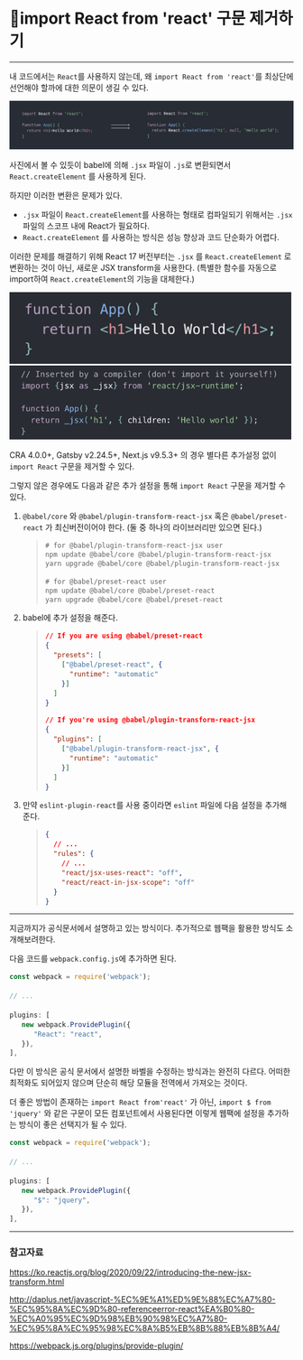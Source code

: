 # 🔮import React from 'react' 구문 제거하기

---

내 코드에서는 `React`를 사용하지 않는데, 왜 `import React from 'react'`를 최상단에 선언해야 할까에 대한 의문이 생길 수 있다. 

![omit_react](../assets/img/omit_react.jpeg)

사진에서 볼 수 있듯이 babel에 의해 `.jsx` 파일이 `.js`로 변환되면서 `React.createElement` 를 사용하게 된다.

하지만 이러한 변환은 문제가 있다.

- `.jsx` 파일이 `React.createElement`를 사용하는 형태로 컴파일되기 위해서는 `.jsx` 파일의 스코프 내에 React가 필요하다.
- `React.createElement` 를 사용하는 방식은 성능 향상과 코드 단순화가 어렵다.

이러한 문제를 해결하기 위해 React 17 버전부터는 `.jsx` 를 `React.createElement` 로 변환하는 것이 아닌, 새로운 JSX transform을 사용한다. (특별한 함수를 자동으로 import하여 `React.createElement`의 기능을 대체한다.)

<img src="../assets/img/before_react.png" alt="befre_react" style="width: 500px" />

<img src="../assets/img/after_react.png" alt="after_react" style="width: 500px" />

CRA 4.0.0+, Gatsby v2.24.5+, Next.js v9.5.3+ 의 경우 별다른 추가설정 없이 `import React` 구문을 제거할 수 있다.

그렇지 않은 경우에도 다음과 같은 추가 설정을 통해 `import React` 구문을 제거할 수 있다.

1. `@babel/core` 와 `@babel/plugin-transform-react-jsx` 혹은 `@babel/preset-react` 가 최신버전이어야 한다. (둘 중 하나의 라이브러리만 있으면 된다.)

   > ```shell
   > # for @babel/plugin-transform-react-jsx user
   > npm update @babel/core @babel/plugin-transform-react-jsx
   > yarn upgrade @babel/core @babel/plugin-transform-react-jsx
   > 
   > # for @babel/preset-react user
   > npm update @babel/core @babel/preset-react
   > yarn upgrade @babel/core @babel/preset-react
   > ```

2. babel에 추가 설정을 해준다.

   > ```json
   > // If you are using @babel/preset-react
   > {
   >   "presets": [
   >     ["@babel/preset-react", {
   >       "runtime": "automatic"
   >     }]
   >   ]
   > }
   > ```
   >
   > ```json
   > // If you're using @babel/plugin-transform-react-jsx
   > {
   >   "plugins": [
   >     ["@babel/plugin-transform-react-jsx", {
   >       "runtime": "automatic"
   >     }]
   >   ]
   > }
   > ```

3. 만약 `eslint-plugin-react`를 사용 중이라면 `eslint` 파일에 다음 설정을 추가해준다.

   > ```json
   > {
   >   // ...
   >   "rules": {
   >     // ...
   >     "react/jsx-uses-react": "off",
   >     "react/react-in-jsx-scope": "off"
   >   }
   > }
   > ```

---

지금까지가 공식문서에서 설명하고 있는 방식이다. 추가적으로 웹팩을 활용한 방식도 소개해보려한다.

다음 코드를 `webpack.config.js`에 추가하면 된다.

```javascript
const webpack = require('webpack');

// ...

plugins: [
   new webpack.ProvidePlugin({
      "React": "react",
   }),
],
```

다만 이 방식은 공식 문서에서 설명한 바벨을 수정하는 방식과는 완전히 다르다. 어떠한 최적화도 되어있지 않으며 단순히 해당 모듈을 전역에서 가져오는 것이다.

더 좋은 방법이 존재하는 `import React from'react'` 가 아닌, `import $ from 'jquery'` 와 같은 구문이 모든 컴포넌트에서 사용된다면 이렇게 웹팩에 설정을 추가하는 방식이 좋은 선택지가 될 수 있다.

```javascript
const webpack = require('webpack');

// ...

plugins: [
   new webpack.ProvidePlugin({
      "$": "jquery",
   }),
],
```

---

### 참고자료

https://ko.reactjs.org/blog/2020/09/22/introducing-the-new-jsx-transform.html

http://daplus.net/javascript-%EC%9E%A1%ED%9E%88%EC%A7%80-%EC%95%8A%EC%9D%80-referenceerror-react%EA%B0%80-%EC%A0%95%EC%9D%98%EB%90%98%EC%A7%80-%EC%95%8A%EC%95%98%EC%8A%B5%EB%8B%88%EB%8B%A4/

https://webpack.js.org/plugins/provide-plugin/

